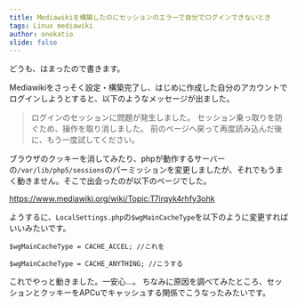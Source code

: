 ```yaml
---
title: Mediawikiを構築したのにセッションのエラーで自分でログインできないとき
tags: Linux mediawiki
author: onokatio
slide: false
---
```

どうも、はまったので書きます。

Mediawikiをさっそく設定・構築完了し、はじめに作成した自分のアカウントでログインしようとすると、以下のようなメッセージが出ました。

>ログインのセッションに問題が発生しました。 セッション乗っ取りを防ぐため、操作を取り消しました。 前のページへ戻って再度読み込んだ後に、もう一度試してください。

ブラウザのクッキーを消してみたり、phpが動作するサーバーの`/var/lib/php5/sessions`のパーミッションを変更しましたが、それでもうまく動きません。そこで出会ったのが以下のページでした。

https://www.mediawiki.org/wiki/Topic:T7irqyk4rhfy3ohk

ようするに、`LocalSettings.php`の`$wgMainCacheType`を以下のように変更すればいいみたいです。

```php:LocalSettings.php
$wgMainCacheType = CACHE_ACCEL; //これを

$wgMainCacheType = CACHE_ANYTHING; //こうする
```

これでやっと動きました。一安心…。
ちなみに原因を調べてみたところ、セッションとクッキーをAPCuでキャッシュする関係でこうなったみたいです。


